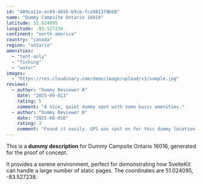 ```yaml
---
id: "409ca11e-ec69-4656-b9cb-fca9813f8bb8"
name: "Dummy Campsite Ontario 16016"
latitude: 51.024095
longitude: -83.527238
continent: "north-america"
country: "canada"
region: "ontario"
amenities:
  - "tent-only"
  - "fishing"
  - "water"
images:
  - "https://res.cloudinary.com/demo/image/upload/v1/sample.jpg"
reviews:
  - author: "Dummy Reviewer A"
    date: "2025-09-013"
    rating: 5
    comment: "A nice, quiet dummy spot with some basic amenities."
  - author: "Dummy Reviewer B"
    date: "2025-08-016"
    rating: 3
    comment: "Found it easily. GPS was spot on for this dummy location."
---
```


This is a **dummy description** for Dummy Campsite Ontario 16016, generated for the proof of concept.

It provides a serene environment, perfect for demonstrating how SvelteKit can handle a large number of static pages. The coordinates are 51.024095, -83.527238.
